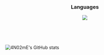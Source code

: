 <div align=center id="development languages">
    <h3>Languages</h3>
    <img src="https://img.shields.io/badge/Python-3776AB?style=flat-square&logo=Python&logoColor=white"/>
</div>

<br><br><br>

![4N02mE's GitHub stats](https://github-readme-stats.vercel.app/api?username=4N02mE&hide=issues&count_private=true&show_icons=true&theme=slateorange&locale=kr)

<!--
**4N02mE/4N02mE** is a ✨ _special_ ✨ repository because its `README.md` (this file) appears on your GitHub profile.

Here are some ideas to get you started:

- 🔭 I’m currently working on ...
- 🌱 I’m currently learning ...
- 👯 I’m looking to collaborate on ...
- 🤔 I’m looking for help with ...
- 💬 Ask me about ...
- 📫 How to reach me: ...
- 😄 Pronouns: ...
- ⚡ Fun fact: ...
-->
